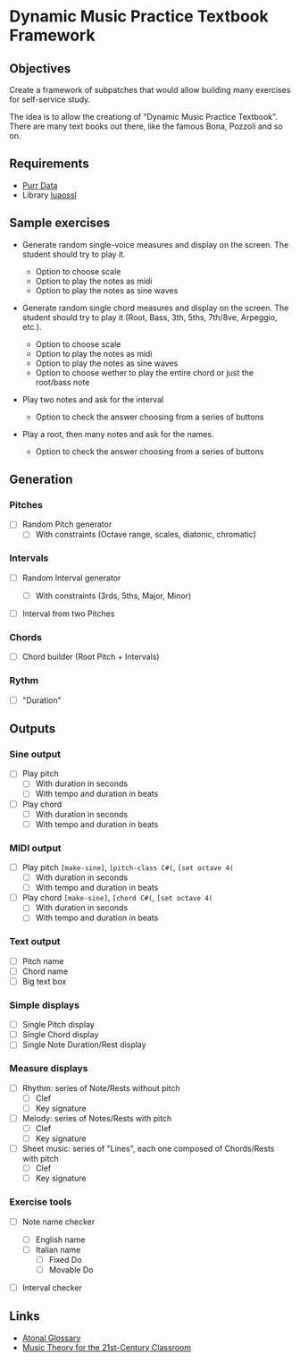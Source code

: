 Dynamic Music Practice Textbook Framework
==========================================

## Objectives

Create a framework of subpatches that would allow building many exercises for self-service study.

The idea is to allow the creationg of "Dynamic Music Practice Textbook".
There are many text books out there, like the famous Bona, Pozzoli and so on.

## Requirements
- [Purr Data](https://agraef.github.io/purr-data/)
- Library [luaossl](https://github.com/wahern/luaossl)

## Sample exercises
- Generate random single-voice measures and display on the screen. The student should try to play it.
  - Option to choose scale
  - Option to play the notes as midi
  - Option to play the notes as sine waves


- Generate random single chord measures and display on the screen. The student should try to play it (Root, Bass, 3th, 5ths, 7th/8ve, Arpeggio, etc.).
  - Option to choose scale
  - Option to play the notes as midi
  - Option to play the notes as sine waves
  - Option to choose wether to play the entire chord or just the root/bass note


- Play two notes and ask for the interval
  - Option to check the answer choosing from a series of buttons

- Play a root, then many notes and ask for the names.
  - Option to check the answer choosing from a series of buttons


## Generation 
### Pitches
- [ ] Random Pitch generator
  - [ ] With constraints (Octave range, scales, diatonic, chromatic)

### Intervals
- [ ] Random Interval generator
  - [ ] With constraints (3rds, 5ths, Major, Minor)
- [ ] Interval from two Pitches


### Chords
- [ ] Chord builder (Root Pitch + Intervals)


### Rythm
- [ ] "Duration"

## Outputs

### Sine output
- [ ] Play pitch
  - [ ] With duration in seconds
  - [ ] With tempo and duration in beats
- [ ] Play chord
  - [ ] With duration in seconds
  - [ ] With tempo and duration in beats

### MIDI output
- [ ] Play pitch `[make-sine]`, `[pitch-class C#(`, `[set octave 4(`
  - [ ] With duration in seconds
  - [ ] With tempo and duration in beats
- [ ] Play chord `[make-sine]`, `[chord C#(`, `[set octave 4(`
  - [ ] With duration in seconds
  - [ ] With tempo and duration in beats

### Text output
- [ ] Pitch name
- [ ] Chord name
- [ ] Big text box

### Simple displays
- [ ] Single Pitch display
- [ ] Single Chord display
- [ ] Single Note Duration/Rest display

### Measure displays
- [ ] Rhythm: series of Note/Rests without pitch
  - [ ] Clef
  - [ ] Key signature
- [ ] Melody: series of Notes/Rests with pitch
  - [ ] Clef
  - [ ] Key signature

- [ ] Sheet music: series of "Lines", each one composed of Chords/Rests with pitch
  - [ ] Clef
  - [ ] Key signature

### Exercise tools
- [ ] Note name checker
  - [ ] English name
  - [ ] Italian name
    - [ ] Fixed Do
    - [ ] Movable Do
- [ ] Interval checker


## Links

- [Atonal Glossary](http://elliotthauser.com/openmusictheory/atonalGlossary.html#:~:text=interval%20class%20%E2%80%93%20The%20number%20of,concerned%20only%20with%20pitch%20classes.)
- [Music Theory for the 21st-Century Classroom](https://musictheory.pugetsound.edu/mt21c/MusicTheory.html)
